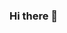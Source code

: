 ### Hi there 👋

<!--
**kcelestinomaria/kcelestinomaria** is a ✨ _special_ ✨ repository because its `README.md` (this file) appears on your GitHub profile.-->
